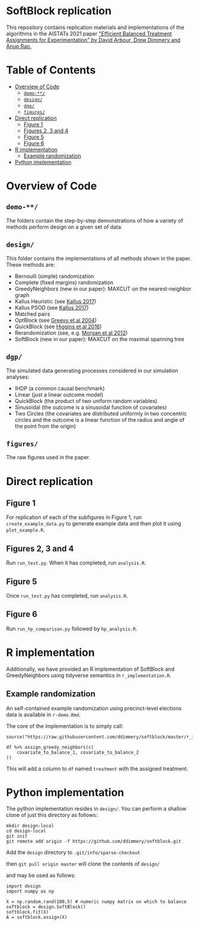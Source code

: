 # SoftBlock replication

This repository contains replication materials and implementations of the algorithms in the AISTATs 2021 paper ["Efficient Balanced Treatment Assignments for Experimentation" by David Arbour, Drew Dimmery and Anup Rao.](https://arxiv.org/abs/2010.11332)

# Table of Contents

- [Overview of Code](#overview-of-code)
  * [`demo-**/`](#-demo-----)
  * [`design/`](#-design--)
  * [`dgp/`](#-dgp--)
  * [`figures/`](#-figures--)
- [Direct replication](#direct-replication)
  * [Figure 1](#figure-1)
  * [Figures 2, 3 and 4](#figures-2--3-and-4)
  * [Figure 5](#figure-5)
  * [Figure 6](#figure-6)
- [R implementation](#r-implementation)
  * [Example randomization](#example-randomization)
- [Python implementation](#python-implementation)

# Overview of Code

## `demo-**/`

The folders contain the step-by-step demonstrations of how a variety of methods perform design on a given set of data.

## `design/`

This folder contains the implementations of all methods shown in the paper. These methods are:
- Bernoulli (simple) randomization
- Complete (fixed margins) randomization
- GreedyNeighbors (new in our paper): MAXCUT on the nearest-neighbor graph
- Kallus Heuristic (see [Kallus 2017](https://arxiv.org/abs/1312.0531))
- Kallus PSOD (see [Kallus 2017](https://arxiv.org/abs/1312.0531))
- Matched pairs 
- OptBlock (see [Greevy et al 2004](https://pubmed.ncbi.nlm.nih.gov/15054030/))
- QuickBlock (see [Higgins et al 2016](https://www.pnas.org/content/113/27/7369))
- Rerandomization (see, e.g. [Morgan et al 2012](https://projecteuclid.org/journals/annals-of-statistics/volume-40/issue-2/Rerandomization-to-improve-covariate-balance-in-experiments/10.1214/12-AOS1008.full))
- SoftBlock (new in our paper): MAXCUT on the maximal spanning tree

## `dgp/`

The simulated data generating processes considered in our simulation analyses:
- IHDP (a common causal benchmark)
- Linear (just a linear outcome model)
- QuickBlock (the product of two uniform random variables)
- Sinusoidal (the outcome is a sinusoidal function of covariates)
- Two Circles (the covariates are distributed uniformly in two concentric circles and the outcome is a linear function of the radius and angle of the point from the origin)

## `figures/`

The raw figures used in the paper.

# Direct replication

## Figure 1

For replication of each of the subfigures in Figure 1, run `create_example_data.py` to generate example data and then plot it using `plot_example.R`.

## Figures 2, 3 and 4

Run `run_test.py`. When it has completed, run `analysis.R`.

## Figure 5

Once `run_test.py` has completed, run `analysis.R`.

## Figure 6

Run `run_hp_comparison.py` followed by `hp_analysis.R`.

# R implementation

Additionally, we have provided an R implementation of SoftBlock and GreedyNeighbors using tidyverse semantics in `r_implementation.R`.

## Example randomization

An self-contained example randomization using precinct-level elections data is available in `r-demo.Rmd`.

The core of the implementation is to simply call:

```{r}
source("https://raw.githubusercontent.com/ddimmery/softblock/master/r_implementation.R")

df %>% assign_greedy_neighbors(c(
    covariate_to_balance_1, covariate_to_balance_2
))
```

This will add a column to `df` named `treatment` with the assigned treatment.

# Python implementation

The python implementation resides in `design/`. You can perform a shallow clone of just this directory as follows:

```{bash}
mkdir design-local
cd design-local
git init
git remote add origin -f https://github.com/ddimmery/softblock.git
```

Add the `design` directory to `.git/info/sparse-checkout`

then `git pull origin master` will clone the contents of `design/`

and may be used as follows:

```{python}
import design
import numpy as np

X = np.random.rand(100,5) # numeric numpy matrix on which to balance
softblock = design.SoftBlock()
softblock.fit(X)
A = softblock.assign(X)
```
